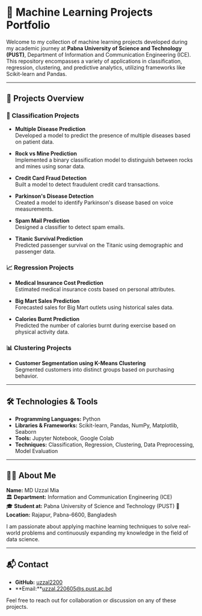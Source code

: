 # 🤖 Machine Learning Projects Portfolio

Welcome to my collection of machine learning projects developed during my academic journey at **Pabna University of Science and Technology (PUST)**, Department of Information and Communication Engineering (ICE). This repository encompasses a variety of applications in classification, regression, clustering, and predictive analytics, utilizing frameworks like Scikit-learn and Pandas.

---

## 📁 Projects Overview

### 🧪 Classification Projects

- **Multiple Disease Prediction**  
  Developed a model to predict the presence of multiple diseases based on patient data.

- **Rock vs Mine Prediction**  
  Implemented a binary classification model to distinguish between rocks and mines using sonar data.

- **Credit Card Fraud Detection**  
  Built a model to detect fraudulent credit card transactions.

- **Parkinson's Disease Detection**  
  Created a model to identify Parkinson's disease based on voice measurements.

- **Spam Mail Prediction**  
  Designed a classifier to detect spam emails.

- **Titanic Survival Prediction**  
  Predicted passenger survival on the Titanic using demographic and passenger data.

### 📈 Regression Projects

- **Medical Insurance Cost Prediction**  
  Estimated medical insurance costs based on personal attributes.

- **Big Mart Sales Prediction**  
  Forecasted sales for Big Mart outlets using historical sales data.

- **Calories Burnt Prediction**  
  Predicted the number of calories burnt during exercise based on physical activity data.

### 📊 Clustering Projects

- **Customer Segmentation using K-Means Clustering**  
  Segmented customers into distinct groups based on purchasing behavior.

---

## 🛠️ Technologies & Tools

- **Programming Languages:** Python
- **Libraries & Frameworks:** Scikit-learn, Pandas, NumPy, Matplotlib, Seaborn
- **Tools:** Jupyter Notebook, Google Colab
- **Techniques:** Classification, Regression, Clustering, Data Preprocessing, Model Evaluation

---

## 👨‍🎓 About Me

**Name:** MD Uzzal Mia    
🏛️ **Department:** Information and Communication Engineering (ICE)  
🎓 **Student at:** Pabna University of Science and Technology (PUST)
📍 **Location:** Rajapur, Pabna-6600, Bangladesh  

I am passionate about applying machine learning techniques to solve real-world problems and continuously expanding my knowledge in the field of data science.

---

## 📬 Contact

- **GitHub:** [uzzal2200](https://github.com/uzzal2200)
- **Email:**uzzal.220605@s.pust.ac.bd

Feel free to reach out for collaboration or discussion on any of these projects.

